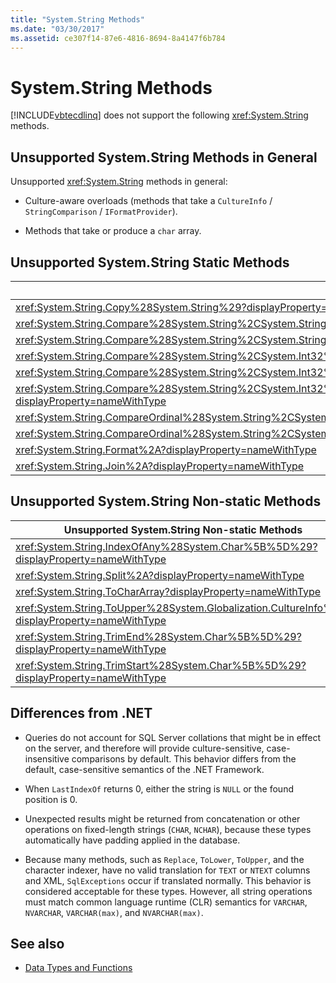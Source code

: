 ```yaml
---
title: "System.String Methods"
ms.date: "03/30/2017"
ms.assetid: ce307f14-87e6-4816-8694-8a4147f6b784
---
```

# System.String Methods
[!INCLUDE[vbtecdlinq](../../../../../../includes/vbtecdlinq-md.md)] does not support the following <xref:System.String> methods.  
  
## Unsupported System.String Methods in General  
 Unsupported <xref:System.String> methods in general:  
  
- Culture-aware overloads (methods that take a `CultureInfo` / `StringComparison` / `IFormatProvider`).  
  
- Methods that take or produce a `char` array.  
  
## Unsupported System.String Static Methods  
  
|Unsupported System.String Static Methods|  
|----------------------------------------------|  
|<xref:System.String.Copy%28System.String%29?displayProperty=nameWithType>|  
|<xref:System.String.Compare%28System.String%2CSystem.String%2CSystem.Boolean%29?displayProperty=nameWithType>|  
|<xref:System.String.Compare%28System.String%2CSystem.String%2CSystem.Boolean%2CSystem.Globalization.CultureInfo%29?displayProperty=nameWithType>|  
|<xref:System.String.Compare%28System.String%2CSystem.Int32%2CSystem.String%2CSystem.Int32%2CSystem.Int32%29?displayProperty=nameWithType>|  
|<xref:System.String.Compare%28System.String%2CSystem.Int32%2CSystem.String%2CSystem.Int32%2CSystem.Int32%2CSystem.Boolean%29?displayProperty=nameWithType>|  
|<xref:System.String.Compare%28System.String%2CSystem.Int32%2CSystem.String%2CSystem.Int32%2CSystem.Int32%2CSystem.Boolean%2CSystem.Globalization.CultureInfo%29?displayProperty=nameWithType>|  
|<xref:System.String.CompareOrdinal%28System.String%2CSystem.String%29?displayProperty=nameWithType>|  
|<xref:System.String.CompareOrdinal%28System.String%2CSystem.Int32%2CSystem.String%2CSystem.Int32%2CSystem.Int32%29?displayProperty=nameWithType>|  
|<xref:System.String.Format%2A?displayProperty=nameWithType>|  
|<xref:System.String.Join%2A?displayProperty=nameWithType>|  
  
## Unsupported System.String Non-static Methods  
  
|Unsupported System.String Non-static Methods|  
|---------------------------------------------------|  
|<xref:System.String.IndexOfAny%28System.Char%5B%5D%29?displayProperty=nameWithType>|  
|<xref:System.String.Split%2A?displayProperty=nameWithType>|  
|<xref:System.String.ToCharArray?displayProperty=nameWithType>|  
|<xref:System.String.ToUpper%28System.Globalization.CultureInfo%29?displayProperty=nameWithType>|  
|<xref:System.String.TrimEnd%28System.Char%5B%5D%29?displayProperty=nameWithType>|  
|<xref:System.String.TrimStart%28System.Char%5B%5D%29?displayProperty=nameWithType>|  
  
## Differences from .NET  
  
- Queries do not account for SQL Server collations that might be in effect on the server, and therefore will provide culture-sensitive, case-insensitive comparisons by default. This behavior differs from the default, case-sensitive semantics of the .NET Framework.  
  
- When `LastIndexOf` returns 0, either the string is `NULL` or the found position is 0.  
  
- Unexpected results might be returned from concatenation or other operations on fixed-length strings (`CHAR`, `NCHAR`), because these types automatically have padding applied in the database.  
  
- Because many methods, such as `Replace`, `ToLower`, `ToUpper`, and the character indexer, have no valid translation for `TEXT` or `NTEXT` columns and XML, `SqlExceptions` occur if translated normally. This behavior is considered acceptable for these types. However, all string operations must match common language runtime (CLR) semantics for `VARCHAR`, `NVARCHAR`, `VARCHAR(max)`, and `NVARCHAR(max)`.  
  
## See also

- [Data Types and Functions](../../../../../../docs/framework/data/adonet/sql/linq/data-types-and-functions.md)
